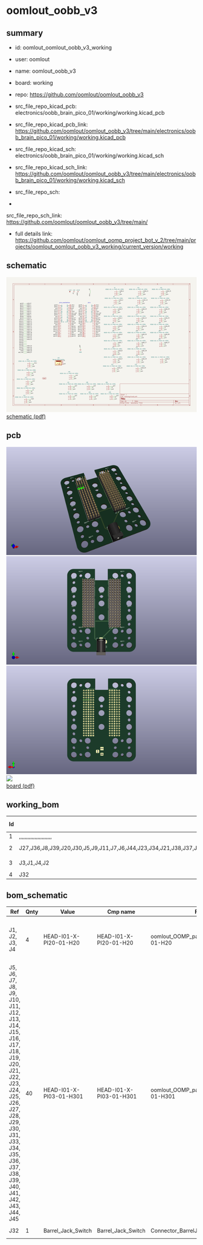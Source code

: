 # oomlout_oobb_v3
 
## summary 
* id: oomlout_oomlout_oobb_v3_working
* user: oomlout
* name: oomlout_oobb_v3
* board: working
* repo: https://github.com/oomlout/oomlout_oobb_v3
* src_file_repo_kicad_pcb: electronics/oobb_brain_pico_01/working/working.kicad_pcb
* src_file_repo_kicad_pcb_link: https://github.com/oomlout/oomlout_oobb_v3/tree/main/electronics/oobb_brain_pico_01/working/working.kicad_pcb
* src_file_repo_kicad_sch: electronics/oobb_brain_pico_01/working/working.kicad_sch
* src_file_repo_kicad_sch_link: https://github.com/oomlout/oomlout_oobb_v3/tree/main/electronics/oobb_brain_pico_01/working/working.kicad_sch

* src_file_repo_sch: 
*
 src_file_repo_sch_link: https://github.com/oomlout/oomlout_oobb_v3/tree/main/
* full details link: https://github.com/oomlout/oomlout_oomp_project_bot_v_2/tree/main/projects/oomlout_oomlout_oobb_v3_working/current_version/working  

## schematic  
![](working_schematic_600.png)  
[schematic (pdf)](working_schematic.pdf)  

## pcb  
![](working_3d_600.png) 
![](working_3d_front_600.png)  
![](working_3d_back_600.png)  
![](working_600.png)  
[board (pdf)](working.pdf)  

## working_bom
| Id | Designator | Footprint | Quantity | Designation | Supplier and ref |  | None | 
| --- | --- | --- | --- | --- | --- | --- | --- | 
| 1 | ,,,,,,,,,,,,,,,,,,,,,,, |  | 24 |  |  |  | [''] | 
| 2 | J27,J36,J8,J39,J20,J30,J5,J9,J11,J7,J6,J44,J23,J34,J21,J38,J37,J29,J16,J42,J28,J45,J15,J18,J24,J43,J13,J17,J12,J40,J25,J19,J41,J26,J22,J14,J33,J31,J35,J10 | HEAD-I01-X-PI03-01-H301 | 40 | HEAD-I01-X-PI03-01-H301 |  |  | [''] | 
| 3 | J3,J1,J4,J2 | HEAD-I01-X-PI20-01-H20 | 4 | HEAD-I01-X-PI20-01-H20 |  |  | [''] | 
| 4 | J32 | BarrelJack_Horizontal | 1 | Barrel_Jack_Switch |  |  | [''] | 


## bom_schematic
| Ref | Qnty | Value | Cmp name | Footprint | Description | Vendor | DNP | 
| --- | --- | --- | --- | --- | --- | --- | --- | 
| J1, J2, J3, J4 | 4 | HEAD-I01-X-PI20-01-H20 | HEAD-I01-X-PI20-01-H20 | oomlout_OOMP_parts:HEAD-I01-X-PI20-01-H20 | oompID: HEAD-I01-X-PI20-01;name: 2.54 mm 20 Pin Header;hexID: H20;Generic connector, single row, 01x20, script generated (kicad-library-utils/schlib/autogen/connector/) |  |  | 
| J5, J6, J7, J8, J9, J10, J11, J12, J13, J14, J15, J16, J17, J18, J19, J20, J21, J22, J23, J24, J25, J26, J27, J28, J29, J30, J31, J33, J34, J35, J36, J37, J38, J39, J40, J41, J42, J43, J44, J45 | 40 | HEAD-I01-X-PI03-01-H301 | HEAD-I01-X-PI03-01-H301 | oomlout_OOMP_parts:HEAD-I01-X-PI03-01-H301 | oompID: HEAD-I01-X-PI03-01;name: 2.54 mm 3 Pin Header;hexID: H301;Generic connector, single row, 01x03, script generated (kicad-library-utils/schlib/autogen/connector/) |  |  | 
| J32 | 1 | Barrel_Jack_Switch | Barrel_Jack_Switch | Connector_BarrelJack:BarrelJack_Horizontal | DC Barrel Jack with an internal switch |  |  | 



